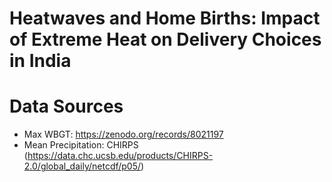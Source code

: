 # Heatwaves and Home Births: Impact of Extreme Heat on Delivery Choices in India

# Data Sources    
* Max WBGT: https://zenodo.org/records/8021197
* Mean Precipitation: CHIRPS (https://data.chc.ucsb.edu/products/CHIRPS-2.0/global_daily/netcdf/p05/)

